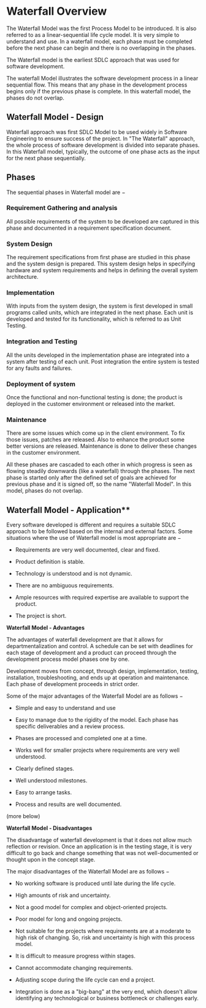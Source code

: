 # Waterfall Overview

 

The Waterfall Model was the first Process Model to be introduced. It is also referred to as a linear-sequential life cycle model. It is very simple to understand and use. In a waterfall model, each phase must be completed before the next phase can begin and there is no overlapping in the phases.

 

The Waterfall model is the earliest SDLC approach that was used for software development.

 

The waterfall Model illustrates the software development process in a linear sequential flow. This means that any phase in the development process begins only if the previous phase is complete. In this waterfall model, the phases do not overlap.

 

 

## Waterfall Model - Design

 

Waterfall approach was first SDLC Model to be used widely in Software Engineering to ensure success of the project. In "The Waterfall" approach, the whole process of software development is divided into separate phases. In this Waterfall model, typically, the outcome of one phase acts as the input for the next phase sequentially.

 

## Phases

The sequential phases in Waterfall model are −

 

### Requirement Gathering and analysis


All possible requirements of the system to be developed are captured in this phase and documented in a requirement specification document.

 

### System Design


The requirement specifications from first phase are studied in this phase and the system design is prepared. This system design helps in specifying hardware and system requirements and helps in defining the overall system architecture.


     

### Implementation


With inputs from the system design, the system is first developed in small programs called units, which are integrated in the next phase. Each unit is developed and tested for its functionality, which is referred to as Unit Testing.

 

### Integration and Testing


All the units developed in the implementation phase are integrated into a system after testing of each unit. Post integration the entire system is tested for any faults and failures.

 

### Deployment of system


Once the functional and non-functional testing is done; the product is deployed in the customer environment or released into the market.


     

### Maintenance


There are some issues which come up in the client environment. To fix those issues, patches are released. Also to enhance the product some better versions are released. Maintenance is done to deliver these changes in the customer environment.

 

All these phases are cascaded to each other in which progress is seen as flowing steadily downwards (like a waterfall) through the phases. The next phase is started only after the defined set of goals are achieved for previous phase and it is signed off, so the name "Waterfall Model". In this model, phases do not overlap.

 

 
## Waterfall Model - Application**

 

Every software developed is different and requires a suitable SDLC approach to be followed based on the internal and external factors. Some situations where the use of Waterfall model is most appropriate are −

 



*   Requirements are very well documented, clear and fixed.

 



*   Product definition is stable.

 



*   Technology is understood and is not dynamic.

 



*   There are no ambiguous requirements.

 



*   Ample resources with required expertise are available to support the product.

 



*   The project is short.

 

 

**Waterfall Model - Advantages**

 

The advantages of waterfall development are that it allows for departmentalization and control. A schedule can be set with deadlines for each stage of development and a product can proceed through the development process model phases one by one.

 

Development moves from concept, through design, implementation, testing, installation, troubleshooting, and ends up at operation and maintenance. Each phase of development proceeds in strict order.

 

Some of the major advantages of the Waterfall Model are as follows −

 



*   Simple and easy to understand and use

 



*   Easy to manage due to the rigidity of the model. Each phase has specific deliverables and a review process.

 



*   Phases are processed and completed one at a time.

 



*   Works well for smaller projects where requirements are very well understood.

 



*   Clearly defined stages.

 



*   Well understood milestones.

 



*   Easy to arrange tasks.

 



*   Process and results are well documented.

 

(more below)

 

**Waterfall Model - Disadvantages**

 

The disadvantage of waterfall development is that it does not allow much reflection or revision. Once an application is in the testing stage, it is very difficult to go back and change something that was not well-documented or thought upon in the concept stage.

 

The major disadvantages of the Waterfall Model are as follows −

 



*   No working software is produced until late during the life cycle.

 



*   High amounts of risk and uncertainty.

 



*   Not a good model for complex and object-oriented projects.

 



*   Poor model for long and ongoing projects.

 



*   Not suitable for the projects where requirements are at a moderate to high risk of changing. So, risk and uncertainty is high with this process model.

 



*   It is difficult to measure progress within stages.

 



*   Cannot accommodate changing requirements.

 



*   Adjusting scope during the life cycle can end a project.

 



*   Integration is done as a "big-bang" at the very end, which doesn't allow identifying any technological or business bottleneck or challenges early.
